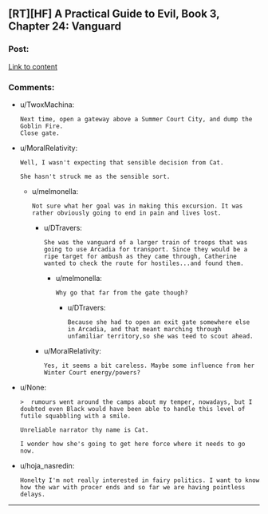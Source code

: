 ## [RT][HF] A Practical Guide to Evil, Book 3, Chapter 24: Vanguard

### Post:

[Link to content](https://practicalguidetoevil.wordpress.com/2017/08/16/chapter-24-vanguard/)

### Comments:

- u/TwoxMachina:
  ```
  Next time, open a gateway above a Summer Court City, and dump the Goblin Fire.
  Close gate.
  ```

- u/MoralRelativity:
  ```
  Well, I wasn't expecting that sensible decision from Cat. 

  She hasn't struck me as the sensible sort.
  ```

  - u/melmonella:
    ```
    Not sure what her goal was in making this excursion. It was rather obviously going to end in pain and lives lost.
    ```

    - u/DTravers:
      ```
      She was the vanguard of a larger train of troops that was going to use Arcadia for transport. Since they would be a ripe target for ambush as they came through, Catherine wanted to check the route for hostiles...and found them.
      ```

      - u/melmonella:
        ```
        Why go that far from the gate though?
        ```

        - u/DTravers:
          ```
          Because she had to open an exit gate somewhere else in Arcadia, and that meant marching through unfamiliar territory,so she was teed to scout ahead.
          ```

    - u/MoralRelativity:
      ```
      Yes, it seems a bit careless. Maybe some influence from her Winter Court energy/powers?
      ```

- u/None:
  ```
  >  rumours went around the camps about my temper, nowadays, but I doubted even Black would have been able to handle this level of futile squabbling with a smile.  

  Unreliable narrator thy name is Cat.  

  I wonder how she's going to get here force where it needs to go now.
  ```

- u/hoja_nasredin:
  ```
  Honelty I'm not really interested in fairy politics. I want to know how the war with procer ends and so far we are having pointless delays.
  ```

---

